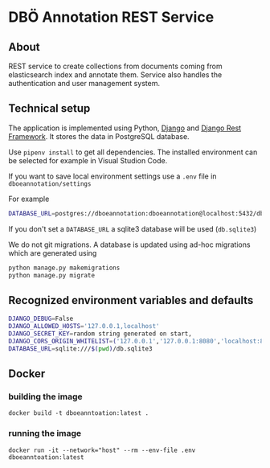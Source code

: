 # DBÖ Annotation REST Service

## About

REST service to create collections from documents coming from elasticsearch index and annotate them.
Service also handles the authentication and user management system.

## Technical setup

The application is implemented using Python, [Django](https://www.djangoproject.com/) and [Django Rest Framework](https://www.django-rest-framework.org/).
It stores the data in PostgreSQL database.

Use `pipenv install` to get all dependencies.
The installed environment can be selected for example in Visual Studion Code.

If you want to save local environment settings use a `.env` file in `dboeannotation/settings`

For example

```bash
DATABASE_URL=postgres://dboeannotation:dboeannotation@localhost:5432/dboeannotation
```

If you don't set a `DATABASE_URL` a sqlite3 database will be used (`db.sqlite3`)

We do not git migrations. A database is updated using ad-hoc migrations which are generated using

```bash
python manage.py makemigrations
python manage.py migrate
```
## Recognized environment variables and defaults

```bash
DJANGO_DEBUG=False
DJANGO_ALLOWED_HOSTS='127.0.0.1,localhost'
DJANGO_SECRET_KEY=random string generated on start,
DJANGO_CORS_ORIGIN_WHITELIST=('127.0.0.1','127.0.0.1:8080','localhost:8000','localhost:8080')
DATABASE_URL=sqlite:///$(pwd)/db.sqlite3
```


## Docker

### building the image

```shell
docker build -t dboeanntoation:latest .
```

### running the image

```shell
docker run -it --network="host" --rm --env-file .env dboeanntoation:latest
```
